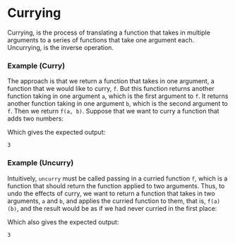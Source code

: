 # Currying

Currying, is the process of translating a function that takes in multiple arguments to a series of
functions that take one argument each. Uncurrying, is the inverse operation.

### Example (Curry)

The approach is that we return a function that takes in one argument, a function that we would like
to curry, `f`. But this function returns another function taking in one argument `a`, which is the 
first argument to `f`. It returns another function taking in one argument `b`, which is the second 
argument to `f`. Then we return `f(a, b)`. Suppose that we want to curry a function that adds two
numbers:

<script src="https://gist.github.com/eliucs/f18cc718a8f8734ad751356b1b2eecae.js"></script>

Which gives the expected output:

```
3
```

### Example (Uncurry)

Intuitively, `uncurry` must be called passing in a curried function `f`, which is a function that 
should return the function applied to two arguments. Thus, to undo the effects of curry, we want to
return a function that takes in two arguments, `a` and `b`, and applies the curried function to 
them, that is, `f(a)(b)`, and the result would be as if we had never curried in the first place:

<script src="https://gist.github.com/eliucs/5e264d87ee3e7eb91e9a7af312f269bd.js"></script>

Which also gives the expected output:

```
3
```
